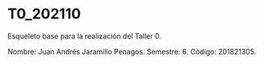 # T0_202110
Esqueleto base para la realización del Taller 0.

Nombre: Juan Andrés Jaramillo Penagos.
Semestre: 6.
Código: 201821305.
